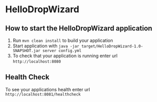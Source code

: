 # HelloDropWizard

How to start the HelloDropWizard application
---

1. Run `mvn clean install` to build your application
1. Start application with `java -jar target/HelloDropWizard-1.0-SNAPSHOT.jar server config.yml`
1. To check that your application is running enter url `http://localhost:8080`

Health Check
---

To see your applications health enter url `http://localhost:8081/healthcheck`

